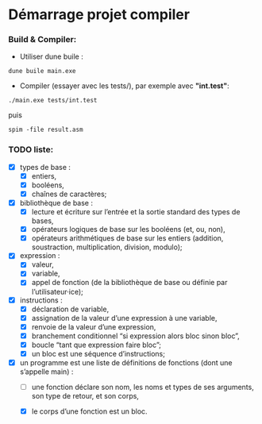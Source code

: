 # Démarrage projet compiler

### Build & Compiler:
 - Utiliser dune buile :

```
dune buile main.exe
```

- Compiler (essayer avec les tests/), par exemple avec __"int.test"__:

```
./main.exe tests/int.test
```

puis

```
spim -file result.asm
```


### TODO liste: 
- [x] types de base :
	- [x] entiers,
	- [x] booléens,
	- [x] chaînes de caractères;

- [X] bibliothèque de base :
	- [X] lecture et écriture sur l’entrée et la sortie standard des types de bases,
	- [X] opérateurs logiques de base sur les booléens (et, ou, non),
	- [X] opérateurs arithmétiques de base sur les entiers (addition, soustraction, multiplication, division, modulo);

- [X] expression :
	- [X] valeur,
	- [X] variable,
	- [X] appel de fonction (de la bibliothèque de base ou définie par l’utilisateur·ice);

- [X] instructions :
	- [X] déclaration de variable,
	- [X] assignation de la valeur d’une expression à une variable,
	- [X] renvoie de la valeur d’une expression,
	- [X] branchement conditionnel “si expression alors bloc sinon bloc”,
	- [X] boucle “tant que expression faire bloc”;
	- [X] un bloc est une séquence d’instructions;

- [X] un programme est une liste de définitions de fonctions (dont une s’appelle main) :
	- [ ] une fonction déclare son nom, les noms et types de ses arguments, son type de retour, et son corps,
	- [X] le corps d’une fonction est un bloc.



